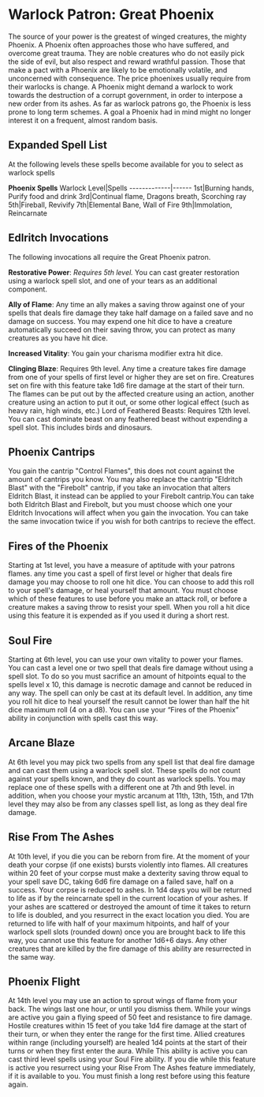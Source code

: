 # Warlock Patron: Great Phoenix
The source of your power is the greatest of winged creatures, the mighty Phoenix. A Phoenix often approaches those who have suffered, and overcome great trauma. They are noble creatures who do not easily pick the side of evil, but also respect and reward wrathful passion. Those that make a pact with a Phoenix are likely to be emotionally volatile, and unconcerned with consequence. The price phoenixes usually require from their warlocks is change. A Phoenix might demand a warlock to work towards the destruction of a corrupt government, in order to interpose a new order from its ashes. As far as warlock patrons go, the Phoenix is less prone to long term schemes. A goal a Phoenix had in mind might no longer interest it on a frequent, almost random basis.

## Expanded Spell List
At the following levels these spells become available for you to select as warlock spells

**Phoenix Spells**
Warlock Level|Spells
-------------|------
1st|Burning hands, Purify food and drink
3rd|Continual flame, Dragons breath, Scorching ray
5th|Fireball, Revivify
7th|Elemental Bane, Wall of Fire
9th|Immolation, Reincarnate

## Edlritch Invocations
The following invocations all require the Great Phoenix patron.

**Restorative Power**: *Requires 5th level.* You can cast greater restoration using a warlock spell slot, and one of your tears as an additional component.

**Ally of Flame**: Any time an ally makes a saving throw against one of your spells that deals fire damage they take half damage on a failed save and no damage on success. You may expend one hit dice to have a creature automatically succeed on their saving throw, you can protect as many creatures as you have hit dice.

**Increased Vitality**: You gain your charisma modifier extra hit dice.

**Clinging Blaze**: Requires 9th level. Any time a creature takes fire damage from one of your spells of first level or higher they are set on fire. Creatures set on fire with this feature take 1d6 fire damage at the start of their turn. The flames can be put out by the affected creature using an action, another creature using an action to put it out, or some other logical effect (such as heavy rain, high winds, etc.) Lord of Feathered Beasts: Requires 12th level. You can cast dominate beast on any feathered beast without expending a spell slot. This includes birds and dinosaurs.

## Phoenix Cantrips
You gain the cantrip "Control Flames", this does not count against the amount of cantrips you know. You may also replace the cantrip "Eldritch Blast" with the "Firebolt" cantrip, if you take an invocation that alters Eldritch Blast, it instead can be applied to your Firebolt cantrip.You can take both Eldritch Blast and Firebolt, but you must choose which one your Eldritch Invocations will affect when you gain the invocation. You can take the same invocation twice if you wish for both cantrips to recieve the effect.

## Fires of the Phoenix
Starting at 1st level, you have a measure of aptitude with your patrons flames. any time you cast a spell of first level or higher that deals fire damage you may choose to roll one hit dice. You can choose to add this roll to your spell's damage, or heal yourself that amount. You must choose which of these features to use before you make an attack roll, or before a creature makes a saving throw to resist your spell. When you roll a hit dice using this feature it is expended as if you used it during a short rest.

## Soul Fire
Starting at 6th level, you can use your own vitality to power your flames. You can cast a level one or two spell that deals fire damage without using a spell slot. To do so you must sacrifice an amount of hitpoints equal to the spells level x 10, this damage is necrotic damage and cannot be reduced in any way. The spell can only be cast at its default level. In addition, any time you roll hit dice to heal yourself the result cannot be lower than half the hit dice maximum roll (4 on a d8). You can use your “Fires of the Phoenix” ability in conjunction with spells cast this way.

## Arcane Blaze
At 6th level you may pick two spells from any spell list that deal fire damage and can cast them using a warlock spell slot. These spells do not count against your spells known, and they do count as warlock spells. You may replace one of these spells with a different one at 7th and 9th level. in addition, when you choose your mystic arcanum at 11th, 13th, 15th, and 17th level they may also be from any classes spell list, as long as they deal fire damage.

## Rise From The Ashes
At 10th level, if you die you can be reborn from fire. At the moment of your death your corpse (if one exists) bursts violently into flames. All creatures within 20 feet of your corpse must make a dexterity saving throw equal to your spell save DC, taking 6d6 fire damage on a failed save, half on a success. Your corpse is reduced to ashes. In 1d4 days you will be returned to life as if by the reincarnate spell in the current location of your ashes. If your ashes are scattered or destroyed the amount of time it takes to return to life is doubled, and you resurrect in the exact location you died. You are returned to life with half of your maximum hitpoints, and half of your warlock spell slots (rounded down) once you are brought back to life this way, you cannot use this feature for another 1d6+6 days. Any other creatures that are killed by the fire damage of this ability are resurrected in the same way.

## Phoenix Flight
At 14th level you may use an action to sprout wings of flame from your back. The wings last one hour, or until you dismiss them. While your wings are active you gain a flying speed of 50 feet and resistance to fire damage. Hostile creatures within 15 feet of you take 1d4 fire damage at the start of their turn, or when they enter the range for the first time. Allied creatures within range (including yourself) are healed 1d4 points at the start of their turns or when they first enter the aura. While This ability is active you can cast third level spells using your Soul Fire ability. If you die while this feature is active you resurrect using your Rise From The Ashes feature immediately, if it is available to you. You must finish a long rest before using this feature again.
